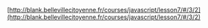 [http://blank.bellevillecitoyenne.fr/courses/javascript/lesson7/#/3/2](http://blank.bellevillecitoyenne.fr/courses/javascript/lesson7/#/3/2)
